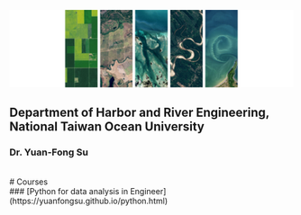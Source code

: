 ![Pytho](/LHRSE.png "Laboratory for Hydrology and Remote Sensing of Environment")
## Department of Harbor and River Engineering, National Taiwan Ocean University
### Dr. Yuan-Fong Su
<br>
# Courses
<br>
### [Python for data analysis in Engineer](https://yuanfongsu.github.io/python.html)
<br>




